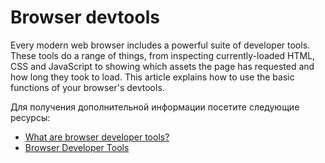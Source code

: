 # Browser devtools

Every modern web browser includes a powerful suite of developer tools. These tools do a range of things, from inspecting currently-loaded HTML, CSS and JavaScript to showing which assets the page has requested and how long they took to load. This article explains how to use the basic functions of your browser's devtools.

Для получения дополнительной информации посетите следующие ресурсы:

- [What are browser developer tools?](https://developer.mozilla.org/en-US/docs/Learn/Common_questions/What_are_browser_developer_tools)
- [Browser Developer Tools](https://www.geeksforgeeks.org/browser-developer-tools/)
